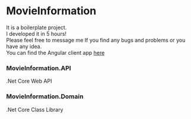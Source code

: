 # MovieInformation 
It is a boilerplate project.   
I developed it in 5 hours!   
Please feel free to message me If you find any bugs and problems or you have any idea.   
You can find the Angular client app [here](https://github.com/hmdnikoo/MOVIE-INFORMATION-CLIENT)   

### MovieInformation.API   
.Net Core Web API
### MovieInformation.Domain
.Net Core Class Library
